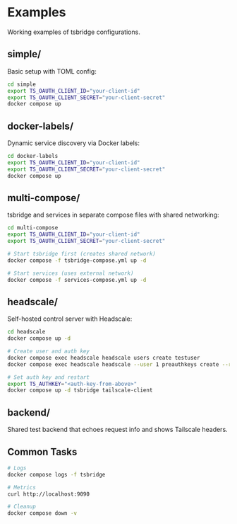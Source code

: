 # Examples

Working examples of tsbridge configurations.

## simple/

Basic setup with TOML config:

```bash
cd simple
export TS_OAUTH_CLIENT_ID="your-client-id"
export TS_OAUTH_CLIENT_SECRET="your-client-secret"
docker compose up
```

## docker-labels/

Dynamic service discovery via Docker labels:

```bash
cd docker-labels
export TS_OAUTH_CLIENT_ID="your-client-id"
export TS_OAUTH_CLIENT_SECRET="your-client-secret"
docker compose up
```

## multi-compose/

tsbridge and services in separate compose files with shared networking:

```bash
cd multi-compose
export TS_OAUTH_CLIENT_ID="your-client-id"
export TS_OAUTH_CLIENT_SECRET="your-client-secret"

# Start tsbridge first (creates shared network)
docker compose -f tsbridge-compose.yml up -d

# Start services (uses external network) 
docker compose -f services-compose.yml up -d
```

## headscale/

Self-hosted control server with Headscale:

```bash
cd headscale
docker compose up -d

# Create user and auth key
docker compose exec headscale headscale users create testuser
docker compose exec headscale headscale --user 1 preauthkeys create --reusable --expiration 90d

# Set auth key and restart
export TS_AUTHKEY="<auth-key-from-above>"
docker compose up -d tsbridge tailscale-client
```

## backend/

Shared test backend that echoes request info and shows Tailscale headers.

## Common Tasks

```bash
# Logs
docker compose logs -f tsbridge

# Metrics
curl http://localhost:9090

# Cleanup
docker compose down -v
```
